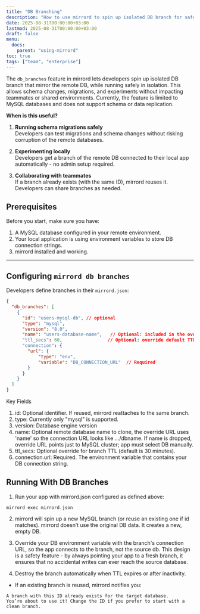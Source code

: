 ```yaml
---
title: "DB Branching"
description: "How to use mirrord to spin up isolated DB branch for safe development and testing DB migrations"
date: 2025-08-31T00:00:00+03:00
lastmod: 2025-08-31T00:00:00+03:00
draft: false
menu:
  docs:
    parent: "using-mirrord"
toc: true
tags: ["team", "enterprise"]
---
```



The `db_branches` feature in mirrord lets developers spin up isolated DB branch that mirror the remote DB, while running safely in isolation. This allows schema changes, migrations, and experiments without impacting teammates or shared environments.
Currently, the feature is limited to MySQL databases and does not support schema or data replication.


**When is this useful?**

1. **Running schema migrations safely**  
   Developers can test migrations and schema changes without risking corruption of the remote databases.

2. **Experimenting locally**  
   Developers get a branch of the remote DB connected to their local app automatically - no admin setup required.

3. **Collaborating with teammates**  
   If a branch already exists (with the same ID), mirrord reuses it. Developers can share branches as needed.



## Prerequisites

Before you start, make sure you have:  
1. A MySQL database configured in your remote environment.  
2. Your local application is using environment variables to store DB connection strings.  
3. mirrord installed and working.  

---
## Configuring `mirrord db branches`
Developers define branches in their `mirrord.json`:
```json
{
  "db_branches": [
    {
      "id": "users-mysql-db", // optional
      "type": "mysql",
      "version": "8.0",
      "name": "users-database-name",   // Optional: included in the override url
      "ttl_secs": 60,                 // Optional: override default TTL
      "connection": {
        "url": { 
            "type": "env", 
            "variable": "DB_CONNECTION_URL"  // Required
        }
      }
    }
  ]
}
```
Key Fields
1. id: Optional identifier. If reused, mirrord reattaches to the same branch.
2. type: Currently only "mysql" is supported.
3. version: Database engine version
4. name: Optional remote database name to clone, the override URL uses 'name' so the connection URL looks like .../dbname.
If name is dropped, override URL points just to MySQL cluster; app must select DB manually.
5. ttl_secs: Optional override for branch TTL (default is 30 minutes).
6. connection.url: Required. The environment variable that contains your DB connection string.

## Running With DB Branches

1. Run your app with mirrord.json configured as defined above:
```
mirrord exec mirrord.json
```
2. mirrord will spin up a new MySQL branch (or reuse an existing one if id matches).
    mirrord doesn’t use the original DB data. It creates a new, empty DB.

3. Override your DB environment variable with the branch's connection URL, so the app connects to the branch, not the source db.
    This design is a safety feature - by always pointing your app to a fresh branch, it ensures that no accidental writes can ever reach the source database.

4. Destroy the branch automatically when TTL expires or after inactivity.

* If an existing branch is reused, mirrord notifies you:
```
A branch with this ID already exists for the target database.
You’re about to use it! Change the ID if you prefer to start with a clean branch.
```